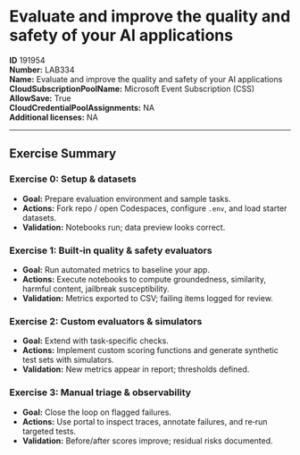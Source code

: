 # Evaluate and improve the quality and safety of your AI applications

**ID** 191954  
**Number:** LAB334  
**Name:** Evaluate and improve the quality and safety of your AI applications
**CloudSubscriptionPoolName:** Microsoft Event Subscription (CSS)  
**AllowSave:** True  
**CloudCredentialPoolAssignments:** NA  
**Additional licenses:** NA  

---

## Exercise Summary
### Exercise 0: Setup & datasets
- **Goal:** Prepare evaluation environment and sample tasks.
- **Actions:** Fork repo / open Codespaces, configure `.env`, and load starter datasets.
- **Validation:** Notebooks run; data preview looks correct.

### Exercise 1: Built‑in quality & safety evaluators
- **Goal:** Run automated metrics to baseline your app.
- **Actions:** Execute notebooks to compute groundedness, similarity, harmful content, jailbreak susceptibility.
- **Validation:** Metrics exported to CSV; failing items logged for review.

### Exercise 2: Custom evaluators & simulators
- **Goal:** Extend with task‑specific checks.
- **Actions:** Implement custom scoring functions and generate synthetic test sets with simulators.
- **Validation:** New metrics appear in report; thresholds defined.

### Exercise 3: Manual triage & observability
- **Goal:** Close the loop on flagged failures.
- **Actions:** Use portal to inspect traces, annotate failures, and re‑run targeted tests.
- **Validation:** Before/after scores improve; residual risks documented.
